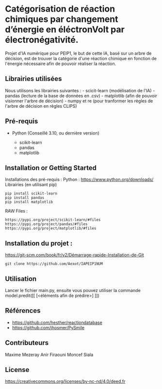 # Catégorisation de réaction chimiques par changement d’énergie en éléctronVolt par électronégativité. 

Projet d'IA numérique pour PEIP1, le but de cette IA, basé sur un arbre de décision, est de trouver la catégorie d'une réaction chimique en fonction de l'énergie nécessaire afin de pouvoir réaliser la réaction.

## Librairies utilisées
Nous utilisons les librairies suivantes :
	- scicit-learn (modélisation de l'IA)
	- pandas (lecture de la base de données en .csv)
	- matplotlib (afin de pouvoir visionner l'arbre de décision)
	- numpy et re (pour tranformer les règles de l'arbre de décision en règles CLIPS)

## Pré-requis
- Python (Conseillé 3.10, ou dernière version)
	
	- scikit-learn
	- pandas
	- matplotlib


## Installation or Getting Started

Installations des pré-requis :
Python : https://www.python.org/downloads/
Librairies (en utilisant pip)
	
	pip install scikit-learn
	pip install pandas
	pip install matplotlib

RAW Files :

	https://pypi.org/project/scikit-learn/#files
	https://pypi.org/project/pandas/#files
	https://pypi.org/project/matplotlib/#files

## Installation du projet :
https://git-scm.com/book/fr/v2/Démarrage-rapide-Installation-de-Git

    git clone https://github.com/Aexot/IAPEIP1NUM

## Utilisation 

Lancer le fichier main.py, ensuite vous pouvez utiliser la commande model.predit([[ [<éléments afin de prédire>] ]])
    
## Références

+ https://github.com/hesther/reactiondatabase
+ https://github.com/jhosmer/PySmile

## Contributeurs
Maxime Mezeray
Anir Firaouni
Moncef Siala 


## License

https://creativecommons.org/licenses/by-nc-nd/4.0/deed.fr
